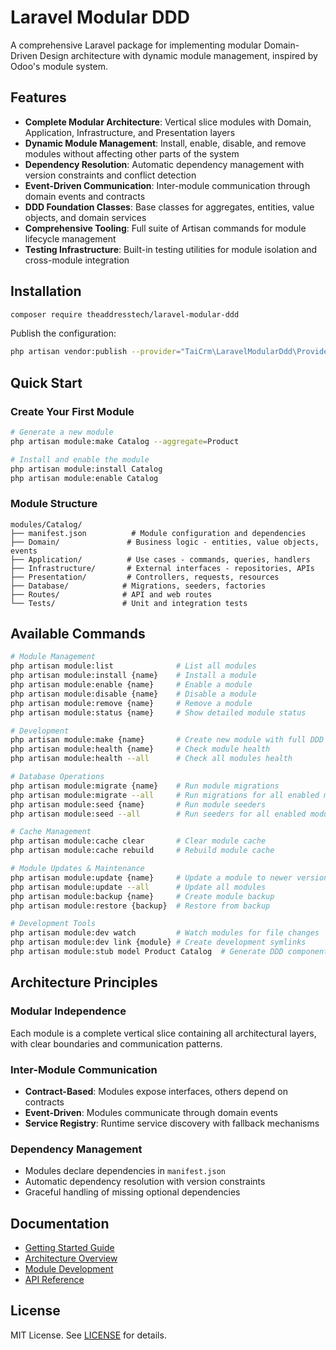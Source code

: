 # Laravel Modular DDD

A comprehensive Laravel package for implementing modular Domain-Driven Design architecture with dynamic module management, inspired by Odoo's module system.

## Features

- **Complete Modular Architecture**: Vertical slice modules with Domain, Application, Infrastructure, and Presentation layers
- **Dynamic Module Management**: Install, enable, disable, and remove modules without affecting other parts of the system
- **Dependency Resolution**: Automatic dependency management with version constraints and conflict detection
- **Event-Driven Communication**: Inter-module communication through domain events and contracts
- **DDD Foundation Classes**: Base classes for aggregates, entities, value objects, and domain services
- **Comprehensive Tooling**: Full suite of Artisan commands for module lifecycle management
- **Testing Infrastructure**: Built-in testing utilities for module isolation and cross-module integration

## Installation

```bash
composer require theaddresstech/laravel-modular-ddd
```

Publish the configuration:

```bash
php artisan vendor:publish --provider="TaiCrm\LaravelModularDdd\Providers\ModularDddServiceProvider"
```

## Quick Start

### Create Your First Module

```bash
# Generate a new module
php artisan module:make Catalog --aggregate=Product

# Install and enable the module
php artisan module:install Catalog
php artisan module:enable Catalog
```

### Module Structure

```
modules/Catalog/
├── manifest.json          # Module configuration and dependencies
├── Domain/               # Business logic - entities, value objects, events
├── Application/          # Use cases - commands, queries, handlers
├── Infrastructure/       # External interfaces - repositories, APIs
├── Presentation/         # Controllers, requests, resources
├── Database/            # Migrations, seeders, factories
├── Routes/              # API and web routes
└── Tests/               # Unit and integration tests
```

## Available Commands

```bash
# Module Management
php artisan module:list              # List all modules
php artisan module:install {name}    # Install a module
php artisan module:enable {name}     # Enable a module
php artisan module:disable {name}    # Disable a module
php artisan module:remove {name}     # Remove a module
php artisan module:status {name}     # Show detailed module status

# Development
php artisan module:make {name}       # Create new module with full DDD structure
php artisan module:health {name}     # Check module health
php artisan module:health --all      # Check all modules health

# Database Operations
php artisan module:migrate {name}    # Run module migrations
php artisan module:migrate --all     # Run migrations for all enabled modules
php artisan module:seed {name}       # Run module seeders
php artisan module:seed --all        # Run seeders for all enabled modules

# Cache Management
php artisan module:cache clear       # Clear module cache
php artisan module:cache rebuild     # Rebuild module cache

# Module Updates & Maintenance
php artisan module:update {name}     # Update a module to newer version
php artisan module:update --all      # Update all modules
php artisan module:backup {name}     # Create module backup
php artisan module:restore {backup}  # Restore from backup

# Development Tools
php artisan module:dev watch         # Watch modules for file changes
php artisan module:dev link {module} # Create development symlinks
php artisan module:stub model Product Catalog  # Generate DDD components
```

## Architecture Principles

### Modular Independence
Each module is a complete vertical slice containing all architectural layers, with clear boundaries and communication patterns.

### Inter-Module Communication
- **Contract-Based**: Modules expose interfaces, others depend on contracts
- **Event-Driven**: Modules communicate through domain events
- **Service Registry**: Runtime service discovery with fallback mechanisms

### Dependency Management
- Modules declare dependencies in `manifest.json`
- Automatic dependency resolution with version constraints
- Graceful handling of missing optional dependencies

## Documentation

- [Getting Started Guide](docs/getting-started.md)
- [Architecture Overview](docs/architecture.md)
- [Module Development](docs/module-development.md)
- [API Reference](docs/api-reference.md)

## License

MIT License. See [LICENSE](LICENSE) for details.